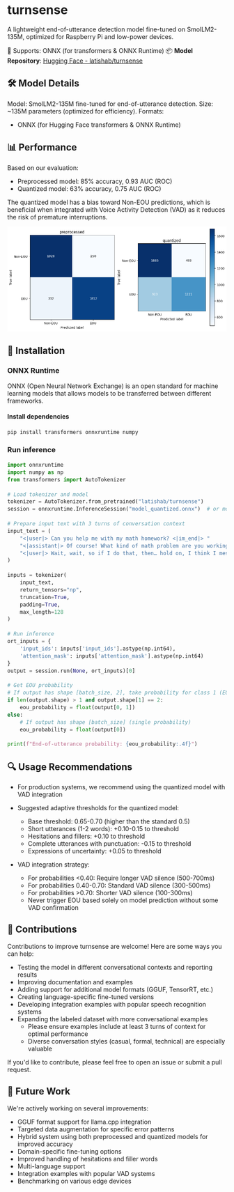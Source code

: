 # turnsense
A lightweight end-of-utterance detection model fine-tuned on SmolLM2-135M, optimized for Raspberry Pi and low-power devices.

🚀 Supports: ONNX (for transformers & ONNX Runtime)
📦 **Model Repository**: [Hugging Face - latishab/turnsense](https://huggingface.co/latishab/turnsense)

## 🛠 Model Details
Model: SmolLM2-135M fine-tuned for end-of-utterance detection.
Size: ~135M parameters (optimized for efficiency).
Formats:
- ONNX (for Hugging Face transformers & ONNX Runtime)

## 📊 Performance
Based on our evaluation:
- Preprocessed model: 85% accuracy, 0.93 AUC (ROC)
- Quantized model: 63% accuracy, 0.75 AUC (ROC)

The quantized model has a bias toward Non-EOU predictions, which is beneficial when integrated with Voice Activity Detection (VAD) as it reduces the risk of premature interruptions.

![Confusion Matrices](confusion_matrices.png)

## 🔹 Installation
### ONNX Runtime

ONNX (Open Neural Network Exchange) is an open standard for machine learning models that allows models to be transferred between different frameworks.

#### Install dependencies
```
pip install transformers onnxruntime numpy
```

### Run inference
```python
import onnxruntime
import numpy as np
from transformers import AutoTokenizer

# Load tokenizer and model
tokenizer = AutoTokenizer.from_pretrained("latishab/turnsense")
session = onnxruntime.InferenceSession("model_quantized.onnx")  # or model_preprocessed.onnx

# Prepare input text with 3 turns of conversation context
input_text = (
    "<|user|> Can you help me with my math homework? <|im_end|> "
    "<|assistant|> Of course! What kind of math problem are you working on? <|im_end|> "
    "<|user|> Wait, wait, so if I do that, then… hold on, I think I messed up the— <|im_end|>"
)

inputs = tokenizer(
    input_text,
    return_tensors="np",
    truncation=True,
    padding=True,
    max_length=128
)

# Run inference
ort_inputs = {
    'input_ids': inputs['input_ids'].astype(np.int64),
    'attention_mask': inputs['attention_mask'].astype(np.int64)
}
output = session.run(None, ort_inputs)[0]

# Get EOU probability
# If output has shape [batch_size, 2], take probability for class 1 (EOU)
if len(output.shape) > 1 and output.shape[1] == 2:
    eou_probability = float(output[0, 1])
else:
    # If output has shape [batch_size] (single probability)
    eou_probability = float(output[0])

print(f"End-of-utterance probability: {eou_probability:.4f}")
```

## 🔍 Usage Recommendations
- For production systems, we recommend using the quantized model with VAD integration
- Suggested adaptive thresholds for the quantized model:
  * Base threshold: 0.65-0.70 (higher than the standard 0.5)
  * Short utterances (1-2 words): +0.10-0.15 to threshold
  * Hesitations and fillers: +0.10 to threshold
  * Complete utterances with punctuation: -0.15 to threshold
  * Expressions of uncertainty: +0.05 to threshold

- VAD integration strategy:
  * For probabilities <0.40: Require longer VAD silence (500-700ms)
  * For probabilities 0.40-0.70: Standard VAD silence (300-500ms)
  * For probabilities >0.70: Shorter VAD silence (100-300ms)
  * Never trigger EOU based solely on model prediction without some VAD confirmation

## 🤝 Contributions

Contributions to improve turnsense are welcome! Here are some ways you can help:

- Testing the model in different conversational contexts and reporting results
- Improving documentation and examples
- Adding support for additional model formats (GGUF, TensorRT, etc.)
- Creating language-specific fine-tuned versions
- Developing integration examples with popular speech recognition systems
- Expanding the labeled dataset with more conversational examples
  * Please ensure examples include at least 3 turns of context for optimal performance
  * Diverse conversation styles (casual, formal, technical) are especially valuable

If you'd like to contribute, please feel free to open an issue or submit a pull request.

## 🔮 Future Work

We're actively working on several improvements:

- GGUF format support for llama.cpp integration
- Targeted data augmentation for specific error patterns
- Hybrid system using both preprocessed and quantized models for improved accuracy
- Domain-specific fine-tuning options
- Improved handling of hesitations and filler words
- Multi-language support
- Integration examples with popular VAD systems
- Benchmarking on various edge devices

